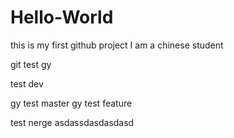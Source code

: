 # Hello-World
this is my first github project
I am a chinese student

git test gy

test dev

gy test master
gy test feature

test nerge
asdassdasdasdasd
